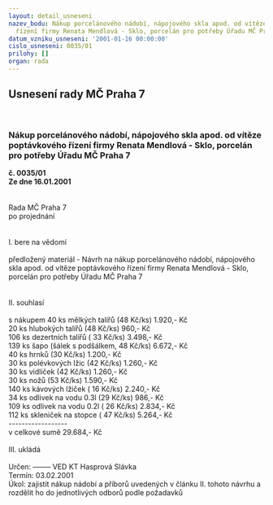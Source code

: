 ```yaml
---
layout: detail_usneseni
nazev_bodu: Nákup porcelánového nádobí, nápojového skla apod. od vítěze poptávkového
  řízení firmy Renata Mendlová - Sklo, porcelán pro potřeby Úřadu MČ Praha 7
datum_vzniku_usneseni: '2001-01-16 00:00:00'
cislo_usneseni: 0035/01
prilohy: []
organ: rada
---
```

<div id="ucUsn_pList" class="usn">
	<span><h2>Usnesení rady MČ Praha 7 </h2>
<br></span><div class="standBody">
<span><h3>Nákup porcelánového nádobí, nápojového skla apod. od vítěze poptávkového řízení firmy Renata Mendlová - Sklo, porcelán pro potřeby Úřadu MČ Praha 7</h3></span><div class="center">
		<strong>č. 0035/01</strong><br>
	</div>
<div class="center">
		<strong>Ze dne 16.01.2001</strong><br><br>
	</div>
<br>Rada MČ Praha 7<br>po projednání<br><br><br>I.	bere na vědomí<br><br> předložený materiál - Návrh na  nákup porcelánového nádobí, nápojového skla apod. od vítěze poptávkového řízení firmy Renata Mendlová - Sklo, porcelán pro potřeby Úřadu MČ Praha 7<br><br><br>II.	souhlasí <br><br>s nákupem  40 ks mělkých talířů  (48 Kč/ks)       		           1.920,-  Kč<br>                   20 ks hlubokých talířů (48 Kč/ks)         	   	              960,-  Kč<br>                 106 ks dezertních talířů ( 33 Kč/ks)          	            3.498,- Kč	<br>                 139 ks šapo (šálek s podšálkem, 48 Kč/ks) 		 6.672,- Kč<br>                   40 ks hrnků (30 Kč/ks)                              		 1.200,- Kč<br>                   30 ks polévkových lžic (42 Kč/ks)                                  1.260,- Kč<br>                   30 ks vidliček (42 Kč/ks)                                                1.260,- Kč<br>                   30 ks nožů (53 Kč/ks)                                                     1.590,- Kč<br>                 140 ks kávových lžiček ( 16 Kč/ks)                                  2.240,- Kč<br>                   34 ks odlivek na vodu 0.3l (29 Kč/ks)                               986,- Kč<br>                 109 ks odlivek na vodu 0.2l ( 26 Kč/ks)                            2.834,- Kč<br>                 112 ks skleniček na stopce ( 47 Kč/ks)                              5.264,- Kč       <br>                                                                                                            ------------------<br>v celkové  sumě                                                                                  29.684,- Kč  <br><br>III.	ukládá <br><br> Určen:	–––––	VED KT Hasprová Slávka<br>Termín: 03.02.2001<br>Úkol:	zajistit nákup nádobí a příborů uvedených v článku II. tohoto návrhu a rozdělit ho do jednotlivých odborů podle požadavků <br> </div>
</div>